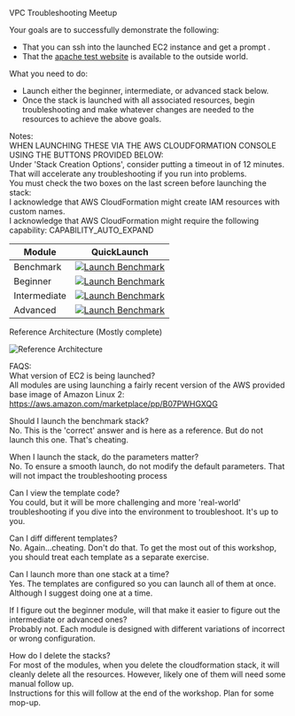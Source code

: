 VPC Troubleshooting Meetup  

Your goals are to successfully demonstrate the following:  
* That you can ssh into the launched EC2 instance and get a prompt  .
* That the [apache test website](https://cloudbutton-meetups.s3-us-west-2.amazonaws.com/EC2/apache_success.png) is available to the outside world.

What you need to do:  
* Launch either the beginner, intermediate, or advanced stack below. 
* Once the stack is launched with all associated resources, begin troubleshooting and make whatever changes are needed to the resources to achieve the above goals.

Notes:  
WHEN LAUNCHING THESE VIA THE AWS CLOUDFORMATION CONSOLE USING THE BUTTONS PROVIDED BELOW:  
Under 'Stack Creation Options', consider putting a timeout in of 12 minutes.  That will accelerate any troubleshooting if you run into problems.  
You must check the two boxes on the last screen before launching the stack:  
I acknowledge that AWS CloudFormation might create IAM resources with custom names.  
I acknowledge that AWS CloudFormation might require the following capability: CAPABILITY_AUTO_EXPAND  


|Module          | QuickLaunch |
|----------------|--------------|
|Benchmark| [![Launch Benchmark](https://s3.amazonaws.com/cloudformation-examples/cloudformation-launch-stack.png)](https://console.aws.amazon.com/cloudformation/home?region=us-west-2#/stacks/new?stackName=vpc-meetup-benchmark&templateURL=hhttps://cloudbutton-meetups.s3-us-west-2.amazonaws.com/VPC/CloudFormation/vpc_subnets_create_meetup-benchmark.yaml)|
|Beginner| [![Launch Benchmark](https://s3.amazonaws.com/cloudformation-examples/cloudformation-launch-stack.png)](https://console.aws.amazon.com/cloudformation/home?region=us-west-2#/stacks/new?stackName=vpc-meetup-beginner&templateURL=hhttps://cloudbutton-meetups.s3-us-west-2.amazonaws.com/VPC/CloudFormation/vpc_subnets_create_meetup-beginner.yaml)|
|Intermediate| [![Launch Benchmark](https://s3.amazonaws.com/cloudformation-examples/cloudformation-launch-stack.png)](https://console.aws.amazon.com/cloudformation/home?region=us-west-2#/stacks/new?stackName=vpc-meetup-intermediate&templateURL=hhttps://cloudbutton-meetups.s3-us-west-2.amazonaws.com/VPC/CloudFormation/vpc_subnets_create_meetup-intermediate.yaml)|
|Advanced| [![Launch Benchmark](https://s3.amazonaws.com/cloudformation-examples/cloudformation-launch-stack.png)](https://console.aws.amazon.com/cloudformation/home?region=us-west-2#/stacks/new?stackName=vpc-meetup-advanced&templateURL=hhttps://cloudbutton-meetups.s3-us-west-2.amazonaws.com/VPC/CloudFormation/vpc_subnets_create_meetup-advanced.yaml)|


Reference Architecture (Mostly complete)

![Reference Architecture](https://cloudbutton-meetups.s3-us-west-2.amazonaws.com/RefArch/RefArch-VPCMeetup.jpeg)


FAQS:  
What version of EC2 is being launched?  
All modules are using launching a fairly recent version of the AWS provided base image of Amazon Linux 2: https://aws.amazon.com/marketplace/pp/B07PWHGXQG
  
Should I launch the benchmark stack?  
No.  This is the 'correct' answer and is here as a reference.  But do not launch this one.  That's cheating.

When I launch the stack, do the parameters matter?  
No. To ensure a smooth launch, do not modify the default parameters.  That will not impact the troubleshooting process

Can I view the template code?  
You could, but it will be more challenging and more 'real-world' troubleshooting if you dive into the environment to troubleshoot.  It's up to you.

Can I diff different templates?  
No.  Again...cheating.  Don't do that. To get the most out of this workshop, you should treat each template as a separate exercise.

Can I launch more than one stack at a time?  
Yes.  The templates are configured so you can launch all of them at once.  Although I suggest doing one at a time.

If I figure out the beginner module, will that make it easier to figure out the intermediate or advanced ones?  
Probably not.  Each module is designed with different variations of incorrect or wrong configuration.

How do I delete the stacks?  
For most of the modules, when you delete the cloudformation stack, it will cleanly delete all the resources.  However, likely one of them will need some manual follow up.  
Instructions for this will follow at the end of the workshop.  Plan for some mop-up.


